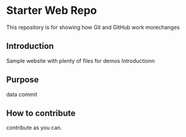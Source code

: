 # Starter Web Repo

This repository is for showing how Git and GitHub work
morechanges


## Introduction

Sample website with plenty of files for demos
Introductionn

## Purpose
data commit

## How to contribute

contribute as you can.
